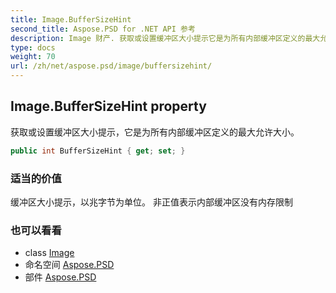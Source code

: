 ```yaml
---
title: Image.BufferSizeHint
second_title: Aspose.PSD for .NET API 参考
description: Image 财产. 获取或设置缓冲区大小提示它是为所有内部缓冲区定义的最大允许大小
type: docs
weight: 70
url: /zh/net/aspose.psd/image/buffersizehint/
---
```

## Image.BufferSizeHint property

获取或设置缓冲区大小提示，它是为所有内部缓冲区定义的最大允许大小。

```csharp
public int BufferSizeHint { get; set; }
```

### 适当的价值

缓冲区大小提示，以兆字节为单位。 非正值表示内部缓冲区没有内存限制

### 也可以看看

* class [Image](../)
* 命名空间 [Aspose.PSD](../../image/)
* 部件 [Aspose.PSD](../../../)



